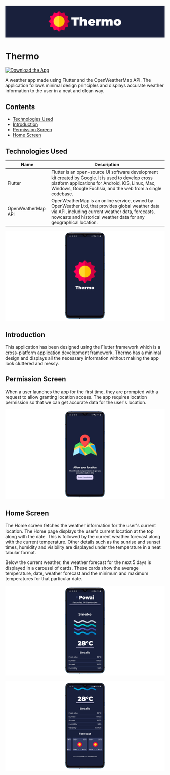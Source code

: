 ![Thermo Banner](docs/thermo-cover.png)

# Thermo

[![Download the App](https://img.shields.io/badge/Get%20the%20App-Play%20Store-blue?style=for-the-badge&logo=Google%20Play)](https://play.google.com/store/apps/details?id=in.theoctagon.weather)

A weather app made using Flutter and the OpenWeatherMap API. The application follows minimal design principles and displays accurate weather information to the user in a neat and clean way.

## Contents

- [Technologies Used](#technologies-used)
- [Introduction](#introduction)
- [Permission Screen](#permission-screen)
- [Home Screen](#home-screen)

## Technologies Used

| Name               | Description                                                                                                                                                                                                              |
| ------------------ | ------------------------------------------------------------------------------------------------------------------------------------------------------------------------------------------------------------------------ |
| Flutter            | Flutter is an open-source UI software development kit created by Google. It is used to develop cross platform applications for Android, iOS, Linux, Mac, Windows, Google Fuchsia, and the web from a single codebase.    |
| OpenWeatherMap API | OpenWeatherMap is an online service, owned by OpenWeather Ltd, that provides global weather data via API, including current weather data, forecasts, nowcasts and historical weather data for any geographical location. |

![Splash Screen](docs/splashscreen.png)

## Introduction

This application has been designed using the Flutter framework which is a cross-platform application development framework. Thermo has a minimal design and displays all the necessary information without making the app look cluttered and messy.

## Permission Screen

When a user launches the app for the first time, they are prompted with a request to allow granting location access. The app requires location permission so that we can get accurate data for the user's location.

![Permission Screen](docs/allow-permission.png)

## Home Screen

The Home screen fetches the weather information for the user's current location. The Home page displays the user's current location at the top along with the date. This is followed by the current weather forecast along with the current temperature. Other details such as the sunrise and sunset times, humidity and visibility are displayed under the temperature in a neat tabular format.

Below the current weather, the weather forecast for the next 5 days is displayed in a carousel of cards. These cards show the average temperature, date, weather forecast and the minimum and maximum temperatures for that particular date.

![Weather Details](docs/weather-detail.png)

![Weather Forecast](docs/weather-forecast.png)

